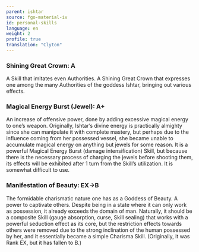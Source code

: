 ```yaml
---
parent: ishtar
source: fgo-material-iv
id: personal-skills
language: en
weight: 2
profile: true
translation: "Clyton"
---
```


### Shining Great Crown: A

A Skill that imitates even Authorities. A Shining Great Crown that expresses one among the many Authorities of the goddess Ishtar, bringing out various effects.

### Magical Energy Burst (Jewel): A+

An increase of offensive power, done by adding excessive magical energy to one’s weapon. Originally, Ishtar’s divine energy is practically almighty since she can manipulate it with complete mastery, but perhaps due to the influence coming from her possessed vessel, she became unable to accumulate magical energy on anything but jewels for some reason. It is a powerful Magical Energy Burst (damage intensification) Skill, but because there is the necessary process of charging the jewels before shooting them, its effects will be exhibited after 1 turn from the Skill’s utilization. It is somewhat difficult to use.

### Manifestation of Beauty: EX→B

The formidable charismatic nature one has as a Goddess of Beauty. A power to captivate others. Despite being in a state where it can only work as possession, it already exceeds the domain of man. Naturally, it should be a composite Skill (gauge absorption, curse, Skill sealing) that works with a powerful seduction effect as its core, but the restriction effects towards others were removed due to the strong inclination of the human possessed by her, and it essentially became a simple Charisma Skill. (Originally, it was Rank EX, but it has fallen to B.)
